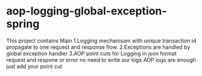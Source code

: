 # aop-logging-global-exception-spring
This project contains
Main 
1.Logging mechanisam with unique transaction id propagate to one request and response flow.
2.Exceptions are handled by global exception handler
3.AOP point cuts for Logging in json format request and respone or error no need to write our logs AOP logs are enough just add 
your point cut
